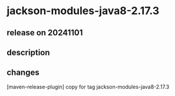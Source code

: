 # jackson-modules-java8-2.17.3

## release on 20241101

## description

## changes

[maven-release-plugin] copy for tag jackson-modules-java8-2.17.3

